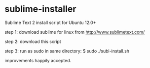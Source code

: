 sublime-installer
=================

Sublime Text 2 install script for Ubuntu 12.0+

step 1: download sublime for linux from http://www.sublimetext.com/

step 2: download this script

step 3: run as sudo in same directory: $ sudo ./subl-install.sh

improvements happily accepted.